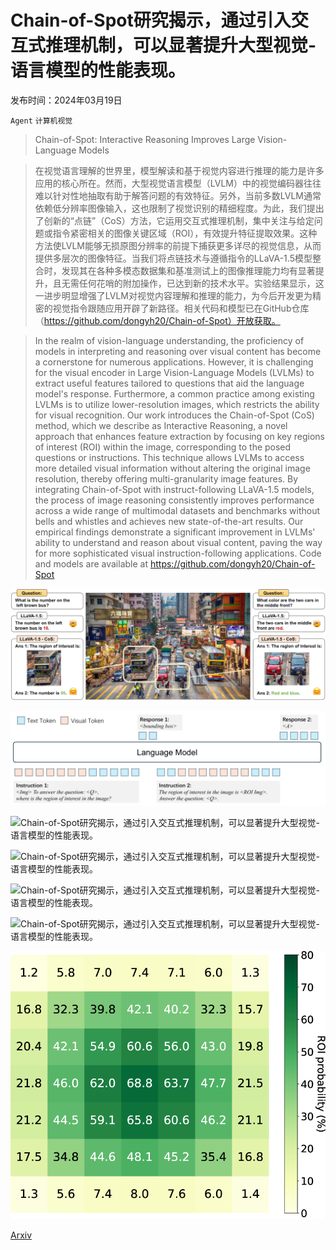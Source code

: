 # Chain-of-Spot研究揭示，通过引入交互式推理机制，可以显著提升大型视觉-语言模型的性能表现。

发布时间：2024年03月19日

`Agent` `计算机视觉`

> Chain-of-Spot: Interactive Reasoning Improves Large Vision-Language Models

> 在视觉语言理解的世界里，模型解读和基于视觉内容进行推理的能力是许多应用的核心所在。然而，大型视觉语言模型（LVLM）中的视觉编码器往往难以针对性地抽取有助于解答问题的有效特征。另外，当前多数LVLM通常依赖低分辨率图像输入，这也限制了视觉识别的精细程度。为此，我们提出了创新的“点链”（CoS）方法，它运用交互式推理机制，集中关注与给定问题或指令紧密相关的图像关键区域（ROI），有效提升特征提取效果。这种方法使LVLM能够无损原图分辨率的前提下捕获更多详尽的视觉信息，从而提供多层次的图像特征。当我们将点链技术与遵循指令的LLaVA-1.5模型整合时，发现其在各种多模态数据集和基准测试上的图像推理能力均有显著提升，且无需任何花哨的附加操作，已达到新的技术水平。实验结果显示，这一进步明显增强了LVLM对视觉内容理解和推理的能力，为今后开发更为精密的视觉指令跟随应用开辟了新路径。相关代码和模型已在GitHub仓库（https://github.com/dongyh20/Chain-of-Spot）开放获取。

> In the realm of vision-language understanding, the proficiency of models in interpreting and reasoning over visual content has become a cornerstone for numerous applications. However, it is challenging for the visual encoder in Large Vision-Language Models (LVLMs) to extract useful features tailored to questions that aid the language model's response. Furthermore, a common practice among existing LVLMs is to utilize lower-resolution images, which restricts the ability for visual recognition. Our work introduces the Chain-of-Spot (CoS) method, which we describe as Interactive Reasoning, a novel approach that enhances feature extraction by focusing on key regions of interest (ROI) within the image, corresponding to the posed questions or instructions. This technique allows LVLMs to access more detailed visual information without altering the original image resolution, thereby offering multi-granularity image features. By integrating Chain-of-Spot with instruct-following LLaVA-1.5 models, the process of image reasoning consistently improves performance across a wide range of multimodal datasets and benchmarks without bells and whistles and achieves new state-of-the-art results. Our empirical findings demonstrate a significant improvement in LVLMs' ability to understand and reason about visual content, paving the way for more sophisticated visual instruction-following applications. Code and models are available at https://github.com/dongyh20/Chain-of-Spot

![Chain-of-Spot研究揭示，通过引入交互式推理机制，可以显著提升大型视觉-语言模型的性能表现。](../../../paper_images/2403.12966/x1.png)

![Chain-of-Spot研究揭示，通过引入交互式推理机制，可以显著提升大型视觉-语言模型的性能表现。](../../../paper_images/2403.12966/x2.png)

![Chain-of-Spot研究揭示，通过引入交互式推理机制，可以显著提升大型视觉-语言模型的性能表现。](../../../paper_images/2403.12966/x3.png)

![Chain-of-Spot研究揭示，通过引入交互式推理机制，可以显著提升大型视觉-语言模型的性能表现。](../../../paper_images/2403.12966/x4.png)

![Chain-of-Spot研究揭示，通过引入交互式推理机制，可以显著提升大型视觉-语言模型的性能表现。](../../../paper_images/2403.12966/x5.png)

![Chain-of-Spot研究揭示，通过引入交互式推理机制，可以显著提升大型视觉-语言模型的性能表现。](../../../paper_images/2403.12966/x6.png)

![Chain-of-Spot研究揭示，通过引入交互式推理机制，可以显著提升大型视觉-语言模型的性能表现。](../../../paper_images/2403.12966/x7.png)

[Arxiv](https://arxiv.org/abs/2403.12966)